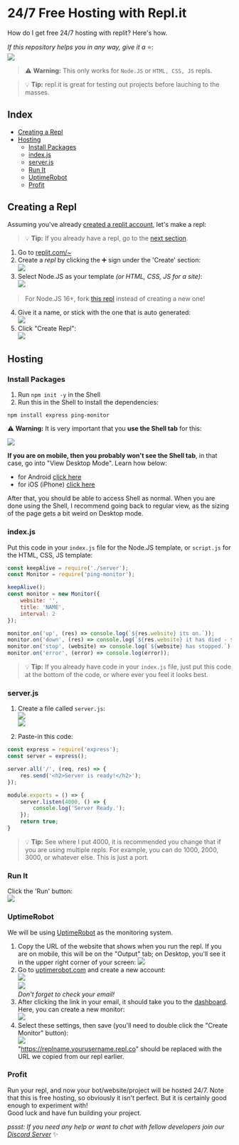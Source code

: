 # 24/7 Free Hosting with Repl.it
How do I get free 24/7 hosting with replit? Here's how.

*If this repository helps you in any way, give it a* :star:\:\
![](https://user-images.githubusercontent.com/69215413/146993173-a8bede48-c001-4028-bf77-626113d599a6.png)

> :warning: **Warning:** This only works for `Node.JS` or `HTML, CSS, JS` repls.

> 💡 **Tip:** repl.it is great for testing out projects before lauching to the masses.

## Index
- [Creating a Repl](#creating-a-repl)
- [Hosting](#hosting)
    - [Install Packages](#install-packages)
    - [index.js](#indexjs)
    - [server.js](#serverjs)
    - [Run It](#run-it)
    - [UptimeRobot](#uptimerobot)
    - [Profit](#profit)

## Creating a Repl
Assuming you've already [created a replit account](https://replit.com/signup), let's make a repl:
> 💡 **Tip:** If you already have a repl, go to the [next section](#hosting).

1. Go to [replit.com/~](https://replit.com/~)
2. Create a *repl* by clicking the ➕ sign under the 'Create' section:\
![](https://user-images.githubusercontent.com/69215413/146983219-89cfbaae-c309-4f20-8ef1-b53143c8284d.png)
3. Select Node.JS as your template *(or HTML, CSS, JS for a site)*:\
![](https://user-images.githubusercontent.com/69215413/146983331-73da02f0-b3de-4481-9dec-5693f461c9a7.png)
> For Node.JS 16+, fork [this repl](https://replit.com/@piemadd/Node-1661) instead of creating a new one!
4. Give it a name, or stick with the one that is auto generated:\
![](https://user-images.githubusercontent.com/69215413/146983436-9a3fc61d-9ce5-4d8e-bfac-007afb001f43.png)
5. Click "Create Repl":\
![](https://user-images.githubusercontent.com/69215413/146983645-2bb54241-6ba9-49d1-a2ad-1c84e63f96ec.png)

## Hosting
### Install Packages
1. Run `npm init -y` in the Shell
2. Run this in the Shell to install the dependencies:
```sh-session
npm install express ping-monitor
```

⚠️ **Warning:** It is very important that you **use the Shell tab** for this:

![](https://user-images.githubusercontent.com/69215413/146991197-2e6ae207-942d-473f-ad1e-6cb78067cef8.png)

**If you are on mobile, then you probably won't see the Shell tab**, in that case, go into "View Desktop Mode". Learn how below:
- for Android [click here](https://www.techadvisor.com/how-to/google-android/view-desktop-websites-android-3791327/#:~:text=On%20your%20Android%20device%2C%20open,revert%20to%20the%20desktop%20version.)
- for iOS (iPhone) [click here](https://browserhow.com/how-to-request-and-view-desktop-site-on-safari-ios-ipados/)

After that, you should be able to access Shell as normal. When you are done using the Shell, I recommend going back to regular view, as the sizing of the page gets a bit weird on Desktop mode.

### index.js
Put this code in your `index.js` file for the Node.JS template, or `script.js` for the HTML, CSS, JS template:
```js
const keepAlive = require('./server');
const Monitor = require('ping-monitor');

keepAlive();
const monitor = new Monitor({
    website: '',
    title: 'NAME',
    interval: 2
});

monitor.on('up', (res) => console.log(`${res.website} its on.`));
monitor.on('down', (res) => console.log(`${res.website} it has died - ${res.statusMessage}`));
monitor.on('stop', (website) => console.log(`${website} has stopped.`) );
monitor.on('error', (error) => console.log(error));
```
> 💡 **Tip:** If you already have code in your `index.js` file, just put this code at the bottom of the code, or where ever you feel it looks best.

### server.js
1. Create a file called `server.js`:\
![](https://user-images.githubusercontent.com/69215413/146991492-2b9714dc-23d7-4d98-a932-57283a91b9cd.png)\
![](https://user-images.githubusercontent.com/69215413/146991520-d795f4d9-21ab-4014-a685-5007fb44d96d.png)

2. Paste-in this code:
```js
const express = require('express');
const server = express();

server.all('/', (req, res) => {
    res.send('<h2>Server is ready!</h2>');
});

module.exports = () => {
    server.listen(4000, () => {
        console.log('Server Ready.');
    });
    return true;
}
```
> 💡 **Tip:** See where I put 4000, it is recommended you change that if you are using multiple repls. For example, you can do 1000, 2000, 3000, or whatever else. This is just a port.

### Run It
Click the 'Run' button:\
![](https://user-images.githubusercontent.com/69215413/146987397-637e9f1a-2987-459b-86ef-bc651ca525be.png)

### UptimeRobot
We will be using [UptimeRobot](https://uptimerobot.com/) as the monitoring system.

1. Copy the URL of the website that shows when you run the repl. If you are on mobile, this will be on the "Output" tab; on Desktop, you'll see it in the upper right corner of your screen:
![](https://user-images.githubusercontent.com/69215413/146987775-56f77514-c7c1-4a67-8d81-7de17200d99b.png)
2. Go to [uptimerobot.com](https://uptimerobot.com/) and create a new account:\
![](https://user-images.githubusercontent.com/69215413/146987913-f3fdd1b7-c2e0-4f2b-8bf0-246310c11209.png)\
![](https://user-images.githubusercontent.com/69215413/146988111-d8c10c44-5ea7-4926-a404-024a9ae88bee.png)\
*Don't forget to check your email!*
3. After clicking the link in your email, it should take you to the [dashboard](https://uptimerobot.com/dashboard#mainDashboard). Here, you can create a new monitor:\
![](https://user-images.githubusercontent.com/69215413/146988709-752cb7fd-0419-4097-90cf-c065607fce98.png)
4. Select these settings, then save (you'll need to double click the "Create Monitor" button):\
![](https://user-images.githubusercontent.com/69215413/146994547-724773fb-a1fd-4f85-b325-4e070cb4dd99.png)\
"https://replname.yourusername.repl.co" should be replaced with the URL we copied from our repl earlier.

### Profit
Run your repl, and now your bot/website/project will be hosted 24/7. Note that this is free hosting, so obviously it isn't perfect. But it is certainly good enough to experiment with!\
Good luck and have fun building your project.

*pssst: If you need any help or want to chat with fellow developers join our [Discord Server](https://discord.gg/Ujn7MJDTeq)* ✨
